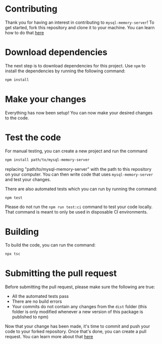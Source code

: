 # Contributing

Thank you for having an interest in contributing to `mysql-memory-server`! To get started, fork this repository and clone it to your machine. You can learn how to do that [here](https://docs.github.com/en/pull-requests/collaborating-with-pull-requests/working-with-forks/fork-a-repo?platform=mac)

# Download dependencies

The next step is to download dependencies for this project. Use `npm` to install the dependencies by running the following command:

```sh
npm install
```

# Make your changes

Everything has now been setup! You can now make your desired changes to the code.

# Test the code

For manual testing, you can create a new project and run the command

```sh
npm install path/to/mysql-memory-server
```

replacing "path/to/mysql-memory-server" with the path to this repository on your computer. You can then write code that uses `mysql-memory-server` and test your changes.

There are also automated tests which you can run by running the command:

```sh
npm test
```

Please do not run the `npm run test:ci` command to test your code locally. That command is meant to only be used in disposable CI environments.

# Building

To build the code, you can run the command:

```sh
npx tsc
```

# Submitting the pull request

Before submitting the pull request, please make sure the following are true:
- All the automated tests pass
- There are no build errors
- Your commits do not contain any changes from the `dist` folder (this folder is only modified whenever a new version of this package is published to npm)

Now that your change has been made, it's time to commit and push your code to your forked repository. Once that's done, you can create a pull request. You can learn more about that [here](https://docs.github.com/en/pull-requests/collaborating-with-pull-requests/proposing-changes-to-your-work-with-pull-requests/creating-a-pull-request)